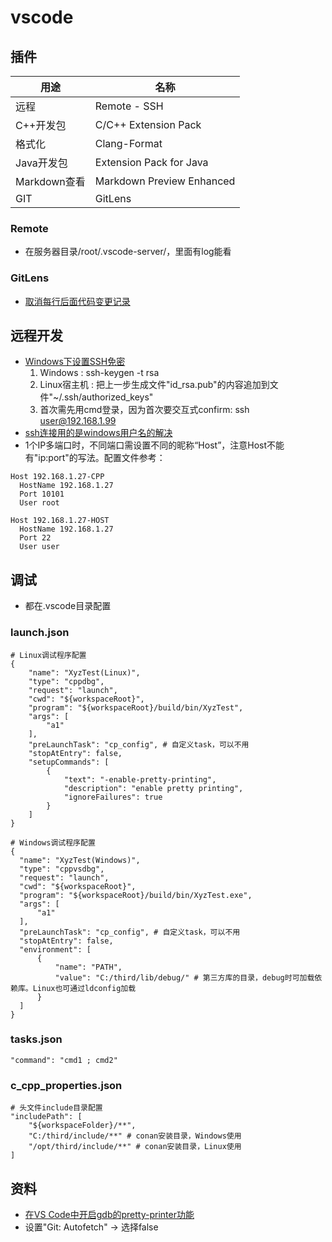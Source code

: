# vscode
## 插件
| 用途 | 名称 |
| - | - |
| 远程 | Remote - SSH |
| C++开发包 | C/C++ Extension Pack |
| 格式化 | Clang-Format |
| Java开发包 | Extension Pack for Java |
| Markdown查看 | Markdown Preview Enhanced |
| GIT | GitLens |

### Remote
* 在服务器目录/root/.vscode-server/，里面有log能看

### GitLens
* [取消每行后面代码变更记录](https://blog.csdn.net/z284949127/article/details/111297448)

## 远程开发
* [Windows下设置SSH免密](https://www.jianshu.com/p/06f3b2d1ebdc)
  1. Windows : ssh-keygen -t rsa
  1. Linux宿主机 : 把上一步生成文件"id_rsa.pub"的内容追加到文件"~/.ssh/authorized_keys"
  1. 首次需先用cmd登录，因为首次要交互式confirm: ssh user@192.168.1.99
* [ssh连接用的是windows用户名的解决](https://blog.csdn.net/LittleSeedling/article/details/120606054)
* 1个IP多端口时，不同端口需设置不同的昵称“Host”，注意Host不能有"ip:port"的写法。配置文件参考：

```
Host 192.168.1.27-CPP
  HostName 192.168.1.27
  Port 10101
  User root

Host 192.168.1.27-HOST
  HostName 192.168.1.27
  Port 22
  User user
```

## 调试
* 都在.vscode目录配置

### launch.json
```
# Linux调试程序配置
{
    "name": "XyzTest(Linux)",
    "type": "cppdbg",
    "request": "launch",
    "cwd": "${workspaceRoot}",
    "program": "${workspaceRoot}/build/bin/XyzTest",
    "args": [
        "a1"
    ],
    "preLaunchTask": "cp_config", # 自定义task，可以不用
    "stopAtEntry": false,
    "setupCommands": [
        {
            "text": "-enable-pretty-printing",
            "description": "enable pretty printing",
            "ignoreFailures": true
        }
    ]
}

# Windows调试程序配置
{
  "name": "XyzTest(Windows)",
  "type": "cppvsdbg",
  "request": "launch",
  "cwd": "${workspaceRoot}",
  "program": "${workspaceRoot}/build/bin/XyzTest.exe",
  "args": [
      "a1"
  ],
  "preLaunchTask": "cp_config", # 自定义task，可以不用
  "stopAtEntry": false,
  "environment": [
      {
          "name": "PATH",
          "value": "C:/third/lib/debug/" # 第三方库的目录，debug时可加载依赖库。Linux也可通过ldconfig加载
      }
  ]
}
```

### tasks.json
```
"command": "cmd1 ; cmd2"
```

### c_cpp_properties.json
```
# 头文件include目录配置
"includePath": [
    "${workspaceFolder}/**",
    "C:/third/include/**" # conan安装目录，Windows使用
    "/opt/third/include/**" # conan安装目录，Linux使用
]
```

## 资料
* [在VS Code中开启gdb的pretty-printer功能](https://blog.csdn.net/yanxiangtianji/article/details/80579236)
* 设置"Git: Autofetch" -> 选择false